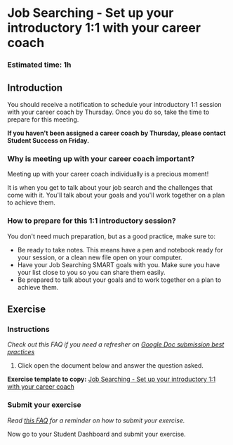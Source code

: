# Job Searching - Set up your introductory 1:1 with your career coach

### **Estimated time**: 1h

## Introduction

You should receive a notification to schedule your introductory 1:1 session with your career coach by Thursday. Once you do so, take the time to prepare for this meeting. 

**If you haven't been assigned a career coach by Thursday, please contact Student Success on Friday.** 

### Why is meeting up with your career coach important?

Meeting up with your career coach individually is a precious moment! 

It is when you get to talk about your job search and the challenges that come with it. You'll talk about your goals and you'll work together on a plan to achieve them.

### How to prepare for this 1:1 introductory session?

You don't need much preparation, but as a good practice, make sure to:

- Be ready to take notes. This means have a pen and notebook ready for your session, or a clean new file open on your computer.
- Have your Job Searching SMART goals with you. Make sure you have your list close to you so you can share them easily.
- Be prepared to talk about your goals and to work together on a plan to achieve them.

## Exercise

### Instructions

*Check out this FAQ if you need a refresher on [Google Doc submission best practices](https://microverse.zendesk.com/hc/en-us/articles/360063156813)*

1. Click open the document below and answer the question asked. 

**Exercise template to copy:** [Job Searching - Set up your introductory 1:1 with your career coach](https://docs.google.com/document/d/19fOkXP38AVgYBjWN1-729EQoMAPc7t-888XALJ37P2Y/edit?usp=sharing) 

### Submit your exercise

*Read [this FAQ](https://microverse.zendesk.com/hc/en-us/articles/360061344234) for a reminder on how to submit your exercise.* 

Now go to your Student Dashboard and submit your exercise.
